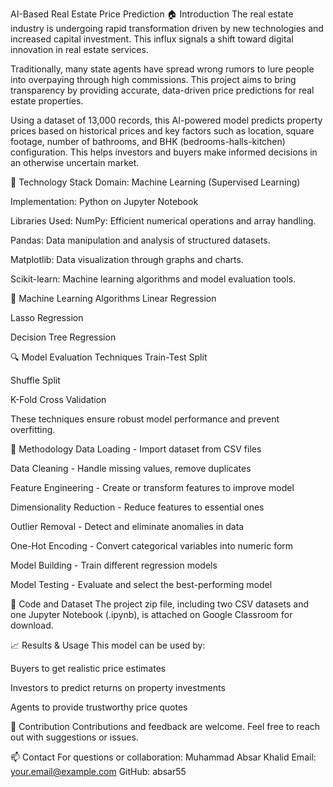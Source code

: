 AI-Based Real Estate Price Prediction
🏠 Introduction
The real estate industry is undergoing rapid transformation driven by new technologies and increased capital investment. This influx signals a shift toward digital innovation in real estate services.

Traditionally, many state agents have spread wrong rumors to lure people into overpaying through high commissions. This project aims to bring transparency by providing accurate, data-driven price predictions for real estate properties.

Using a dataset of 13,000 records, this AI-powered model predicts property prices based on historical prices and key factors such as location, square footage, number of bathrooms, and BHK (bedrooms-halls-kitchen) configuration. This helps investors and buyers make informed decisions in an otherwise uncertain market.

🧰 Technology Stack
Domain: Machine Learning (Supervised Learning)

Implementation: Python on Jupyter Notebook

Libraries Used:
NumPy: Efficient numerical operations and array handling.

Pandas: Data manipulation and analysis of structured datasets.

Matplotlib: Data visualization through graphs and charts.

Scikit-learn: Machine learning algorithms and model evaluation tools.

🤖 Machine Learning Algorithms
Linear Regression

Lasso Regression

Decision Tree Regression

🔍 Model Evaluation Techniques
Train-Test Split

Shuffle Split

K-Fold Cross Validation

These techniques ensure robust model performance and prevent overfitting.

📝 Methodology
Data Loading - Import dataset from CSV files

Data Cleaning - Handle missing values, remove duplicates

Feature Engineering - Create or transform features to improve model

Dimensionality Reduction - Reduce features to essential ones

Outlier Removal - Detect and eliminate anomalies in data

One-Hot Encoding - Convert categorical variables into numeric form

Model Building - Train different regression models

Model Testing - Evaluate and select the best-performing model

📂 Code and Dataset
The project zip file, including two CSV datasets and one Jupyter Notebook (.ipynb), is attached on Google Classroom for download.

📈 Results & Usage
This model can be used by:

Buyers to get realistic price estimates

Investors to predict returns on property investments

Agents to provide trustworthy price quotes

🤝 Contribution
Contributions and feedback are welcome. Feel free to reach out with suggestions or issues.

📫 Contact
For questions or collaboration:
Muhammad Absar Khalid
Email: your.email@example.com
GitHub: absar55

